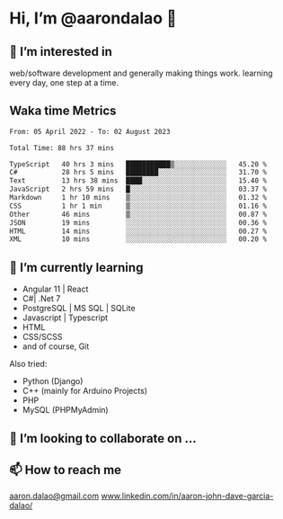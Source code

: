 # __Hi, I’m @aarondalao__ 👋 
## 👀 I’m interested in 
web/software development and generally making things work.
learning every day, one step at a time. 

## Waka time Metrics
<!--START_SECTION:waka-->

```txt
From: 05 April 2022 - To: 02 August 2023

Total Time: 88 hrs 37 mins

TypeScript   40 hrs 3 mins   ███████████▒░░░░░░░░░░░░░   45.20 %
C#           28 hrs 5 mins   ████████░░░░░░░░░░░░░░░░░   31.70 %
Text         13 hrs 38 mins  ████░░░░░░░░░░░░░░░░░░░░░   15.40 %
JavaScript   2 hrs 59 mins   █░░░░░░░░░░░░░░░░░░░░░░░░   03.37 %
Markdown     1 hr 10 mins    ▒░░░░░░░░░░░░░░░░░░░░░░░░   01.32 %
CSS          1 hr 1 min      ▒░░░░░░░░░░░░░░░░░░░░░░░░   01.16 %
Other        46 mins         ▒░░░░░░░░░░░░░░░░░░░░░░░░   00.87 %
JSON         19 mins         ░░░░░░░░░░░░░░░░░░░░░░░░░   00.36 %
HTML         14 mins         ░░░░░░░░░░░░░░░░░░░░░░░░░   00.27 %
XML          10 mins         ░░░░░░░░░░░░░░░░░░░░░░░░░   00.20 %
```

<!--END_SECTION:waka-->

## 🌱 I’m currently learning 

- Angular 11 | React 
- C#| .Net 7
- PostgreSQL | MS SQL | SQLite
- Javascript | Typescript
- HTML 
- CSS/SCSS
- and of course, Git 


Also tried:
- Python (Django)
- C++ (mainly for Arduino Projects)
- PHP
- MySQL (PHPMyAdmin)


## 💞️ I’m looking to collaborate on ...

## 📫 How to reach me 
aaron.dalao@gmail.com
www.linkedin.com/in/aaron-john-dave-garcia-dalao/

<!---
aarondalao/aarondalao is a ✨ special ✨ repository because its `README.md` (this file) appears on your GitHub profile.
You can click the Preview link to take a look at your changes.
--->

